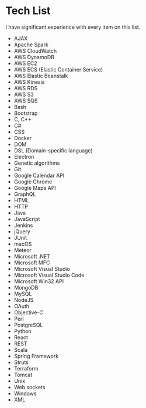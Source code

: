 Tech List
=========

I have significant experience with every item on this list.

* AJAX
* Apache Spark
* AWS CloudWatch
* AWS DynamoDB
* AWS EC2
* AWS ECS (Elastic Container Service)
* AWS Elastic Beanstalk
* AWS Kinesis
* AWS RDS
* AWS S3
* AWS SQS
* Bash
* Bootstrap
* C, C++
* C#
* CSS
* Docker
* DOM
* DSL (Domain-specific language)
* Electron
* Genetic algorithms
* Git
* Google Calendar API
* Google Chrome
* Google Maps API
* GraphQL
* HTML
* HTTP
* Java
* JavaScript
* Jenkins
* jQuery
* JUnit
* macOS
* Meteor
* Microsoft .NET
* Microsoft MFC
* Microsoft Visual Studio
* Microsoft Visual Studio Code
* Microsoft Win32 API
* MongoDB
* MySQL
* NodeJS
* OAuth
* Objective-C
* Perl
* PostgreSQL
* Python
* React
* REST
* Scala
* Spring Framework
* Struts
* Terraform
* Tomcat
* Unix
* Web sockets
* Windows
* XML
